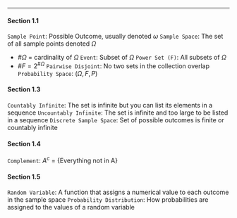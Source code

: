***
#### Section 1.1
`Sample Point`: Possible Outcome, usually denoted $\omega$
`Sample Space`: The set of all sample points denoted $\Omega$
* #$\Omega$ = cardinality of $\Omega$
`Event`: Subset of $\Omega$
`Power Set (F)`: All subsets of $\Omega$
* #$F = 2^{\# \Omega}$
`Pairwise Disjoint`: No two sets in the collection overlap
`Probability Space`: ($\Omega, F, P$)

#### Section 1.3
`Countably Infinite`: The set is infinite but you can list its elements in a sequence 
`Uncountably Infinite`: The set is infinite and too large to be listed in a sequence
`Discrete Sample Space`: Set of possible outcomes is finite or countably infinite

#### Section 1.4
`Complement`: $A^c$ = {Everything not in A}

#### Section 1.5
`Random Variable`: A function that assigns a numerical value to each outcome in the sample space
`Probability Distribution`: How probabilities are assigned to the values of a random variable
